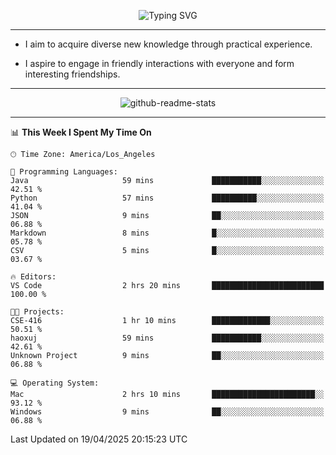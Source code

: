 <p align="center">
  <img src="https://readme-typing-svg.demolab.com?font=Fira+Code&weight=500&size=32&duration=2500&pause=1600&center=true&vCenter=true&random=false&width=1024&height=64&lines=Hi+there+%F0%9F%91%8B;I'm+delighted+you+could+make+it+here+%F0%9F%8E%89;I'm+Harry%2C+a+college+student+still+finding+my+way" alt="Typing SVG" />
</p>


---


- I aim to acquire diverse new knowledge through practical experience.

- I aspire to engage in friendly interactions with everyone and form interesting friendships.


---


<p align="center">
  <img src="https://github-readme-stats.vercel.app/api?username=Harry-Jing&show_icons=true" alt="github-readme-stats"/>
</p>


---

<!--START_SECTION:waka-->
📊 **This Week I Spent My Time On** 

```text
🕑︎ Time Zone: America/Los_Angeles

💬 Programming Languages: 
Java                     59 mins             ███████████░░░░░░░░░░░░░░   42.51 % 
Python                   57 mins             ██████████░░░░░░░░░░░░░░░   41.04 % 
JSON                     9 mins              ██░░░░░░░░░░░░░░░░░░░░░░░   06.88 % 
Markdown                 8 mins              █░░░░░░░░░░░░░░░░░░░░░░░░   05.78 % 
CSV                      5 mins              █░░░░░░░░░░░░░░░░░░░░░░░░   03.67 % 

🔥 Editors: 
VS Code                  2 hrs 20 mins       █████████████████████████   100.00 % 

🐱‍💻 Projects: 
CSE-416                  1 hr 10 mins        █████████████░░░░░░░░░░░░   50.51 % 
haoxuj                   59 mins             ███████████░░░░░░░░░░░░░░   42.61 % 
Unknown Project          9 mins              ██░░░░░░░░░░░░░░░░░░░░░░░   06.88 % 

💻 Operating System: 
Mac                      2 hrs 10 mins       ███████████████████████░░   93.12 % 
Windows                  9 mins              ██░░░░░░░░░░░░░░░░░░░░░░░   06.88 % 
```


 Last Updated on 19/04/2025 20:15:23 UTC
<!--END_SECTION:waka-->
